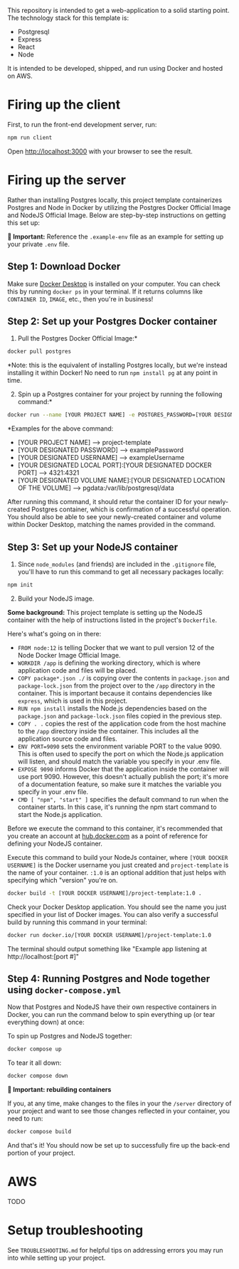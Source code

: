 This repository is intended to get a web-application to a solid starting point. The technology stack for this template is:
* Postgresql
* Express
* React
* Node

It is intended to be developed, shipped, and run using Docker and hosted on AWS.

# Firing up the client

First, to run the front-end development server, run:

```bash
npm run client 
```

Open [http://localhost:3000](http://localhost:3000) with your browser to see the result.

# Firing up the server

Rather than installing Postgres locally, this project template containerizes Postgres and Node in Docker by utilizing the Postgres Docker Official Image and NodeJS Official Image. Below are step-by-step instructions on getting this set up:

**🚨 Important:** Reference the `.example-env` file as an example for setting up your private `.env` file.

## Step 1: Download Docker

Make sure [Docker Desktop](https://www.docker.com/products/docker-desktop/) is installed on your computer. You can check this by running `docker ps` in your terminal. If it returns columns like `CONTAINER ID`, `IMAGE`, etc., then you're in business!

## Step 2: Set up your Postgres Docker container

1. Pull the Postgres Docker Official Image:*
```bash
docker pull postgres
```
*Note: this is the equivalent of installing Postgres locally, but we're instead installing it within Docker! No need to run `npm install pg` at any point in time.

2. Spin up a Postgres container for your project by running the following command:*
```bash
docker run --name [YOUR PROJECT NAME] -e POSTGRES_PASSWORD=[YOUR DESIGNATED PASSWORD] -e POSTGRES_USER=[YOUR DESIGNATED USERNAME]  -p [YOUR DESIGNATED LOCAL PORT]:[YOUR DESIGNATED DOCKER PORT] -v [YOUR DESIGNATED VOLUME NAME]:[YOUR DESIGNATED LOCATION OF THE VOLUME] -d postgres
```

*Examples for the above command:
* [YOUR PROJECT NAME] --> project-template
* [YOUR DESIGNATED PASSWORD] --> examplePassword
* [YOUR DESIGNATED USERNAME] --> exampleUsername
* [YOUR DESIGNATED LOCAL PORT]:[YOUR DESIGNATED DOCKER PORT] --> 4321:4321
* [YOUR DESIGNATED VOLUME NAME]:[YOUR DESIGNATED LOCATION OF THE VOLUME] --> pgdata:/var/lib/postgresql/data

After running this command, it should retur the container ID for your newly-created Postgres container, which is confirmation of a successful operation. You should also be able to see your newly-created container and volume within Docker Desktop, matching the names provided in the command.

## Step 3: Set up your NodeJS container

1. Since `node_modules` (and friends) are included in the `.gitignore` file, you'll have to run this command to get all necessary packages locally:
```bash
npm init
```

2. Build your NodeJS image.

**Some background:**
This project template is setting up the NodeJS container with the help of instructions listed in the project's `Dockerfile`. 

Here's what's going on in there:
* `FROM node:12` is telling Docker that we want to pull version 12 of the Node Docker Image Official Image.
* `WORKDIR /app` is defining the working directory, which is where application code and files will be placed.
* `COPY package*.json ./` is copying over the contents in `package.json` and `package-lock.json` from the project over to the `/app` directory in the container. This is important because it contains dependencies like `express`, which is used in this project.
* `RUN npm install` installs the Node.js dependencies based on the `package.json` and `package-lock.json` files copied in the previous step.
* `COPY . .` copies the rest of the application code from the host machine to the `/app` directory inside the container. This includes all the application source code and files.
* `ENV PORT=9090` sets the environment variable PORT to the value 9090. This is often used to specify the port on which the Node.js application will listen, and should match the variable you specify in your .env file.
* `EXPOSE 9090` informs Docker that the application inside the container will use port 9090. However, this doesn't actually publish the port; it's more of a documentation feature, so make sure it matches the variable you specify in your .env file.
* `CMD [ "npm", "start" ]` specifies the default command to run when the container starts. In this case, it's running the npm start command to start the Node.js application.

Before we execute the command to this container, it's recommended that you create an account at [hub.docker.com](hub.docker.com) as a point of reference for defining your NodeJS container.

Execute this command to build your NodeJs container, where `[YOUR DOCKER USERNAME]` is the Docker username you just created and `project-template` is the name of your container. `:1.0` is an optional addition that just helps with specifying which "version" you're on.

```bash
docker build -t [YOUR DOCKER USERNAME]/project-template:1.0 .  
```

Check your Docker Desktop application. You should see the name you just specified in your list of Docker images. You can also verify a successful build by running this command in your terminal:

```bash
docker run docker.io/[YOUR DOCKER USERNAME]/project-template:1.0    
```

The terminal should output something like "Example app listening at http://localhost:[port #]"

## Step 4: Running Postgres and Node together using `docker-compose.yml`

Now that Postgres and NodeJS have their own respective containers in Docker, you can run the command below to spin everything up (or tear everything down) at once:

To spin up Postgres and NodeJS together:
```bash
docker compose up
```

To tear it all down:
```bash
docker compose down
```

**🚨 Important: rebuilding containers**

If you, at any time, make changes to the files in your the `/server` directory of your project and want to see those changes reflected in your container, you need to run:

```bash
docker compose build
```

And that's it! You should now be set up to successfully fire up the back-end portion of your project.

# AWS
TODO

# Setup troubleshooting
See `TROUBLESHOOTING.md` for helpful tips on addressing errors you may run into while setting up your project.